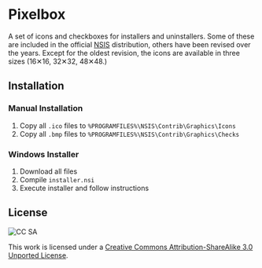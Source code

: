 # Pixelbox

A set of icons and checkboxes for installers and uninstallers. Some of these are included in the official [NSIS][1] distribution, others have been revised over the years. Except for the oldest revision, the icons are available in three sizes (16✕16, 32✕32, 48✕48.)

## Installation

### Manual Installation

1. Copy all `.ico` files to `%PROGRAMFILES%\NSIS\Contrib\Graphics\Icons`
2. Copy all `.bmp` files to `%PROGRAMFILES%\NSIS\Contrib\Graphics\Checks`

### Windows Installer

1. Download all files
2. Compile `installer.nsi`
3. Execute installer and follow instructions

## License

![CC SA](http://i.creativecommons.org/l/by-sa/3.0/88x31.png)

This work is licensed under a [Creative Commons Attribution-ShareAlike 3.0 Unported License][2].

[1]: http://nsis.sourceforge.net
[2]: http://creativecommons.org/licenses/by-sa/3.0/deed